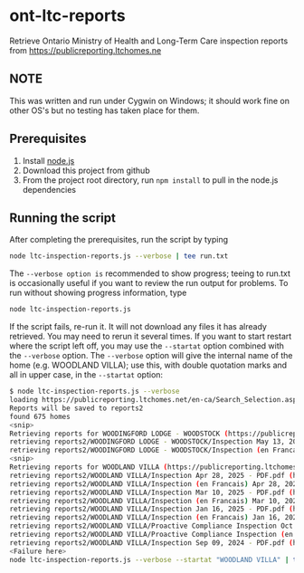 # ont-ltc-reports
Retrieve Ontario Ministry of Health and Long-Term Care inspection reports from https://publicreporting.ltchomes.ne

## NOTE
This was written and run under Cygwin on Windows; it should work fine on other OS's but no testing has taken place for them.

## Prerequisites
1. Install [node.js](https://nodejs.org/en/download)
2. Download this project from github
3. From the project root directory, run `npm install` to pull in the node.js dependencies

## Running the script
After completing the prerequisites, run the script by typing
```bash
node ltc-inspection-reports.js --verbose | tee run.txt
```

The `--verbose option is` recommended to show progress; teeing to run.txt is occasionally useful if you want to review the run output for problems.
To run without showing progress information, type
```bash
node ltc-inspection-reports.js
```

If the script fails, re-run it. It will not download any files it has already retrieved. You may need to rerun it several times.
If you want to start restart where the script left off, you may use the `--startat` option combined with the `--verbose` option.
The `--verbose` option will give the internal name of the home (e.g. WOODLAND VILLA); use this, with double quotation marks and all in upper case, in the `--startat` option:

```bash
$ node ltc-inspection-reports.js --verbose
loading https://publicreporting.ltchomes.net/en-ca/Search_Selection.aspx
Reports will be saved to reports2
found 675 homes
<snip>
Retrieving reports for WOODINGFORD LODGE - WOODSTOCK (https://publicreporting.ltchomes.net/en-ca/homeprofile.aspx?Home=M632)
retrieving reports2/WOODINGFORD LODGE - WOODSTOCK/Inspection May 13, 2025 - PDF.pdf (https://publicreporting.ltchomes.net/en-ca/File.aspx?RecID=39346&FacilityID=21287)
retrieving reports2/WOODINGFORD LODGE - WOODSTOCK/Inspection (en Francais) May 13, 2025 - PDF.pdf (https://publicreporting.ltchomes.net/en-ca/File.aspx?RecID=39347&FacilityID=21287)
<snip>
Retrieving reports for WOODLAND VILLA (https://publicreporting.ltchomes.net/en-ca/homeprofile.aspx?Home=2743)
retrieving reports2/WOODLAND VILLA/Inspection Apr 28, 2025 - PDF.pdf (https://publicreporting.ltchomes.net/en-ca/File.aspx?RecID=38988&FacilityID=20585)
retrieving reports2/WOODLAND VILLA/Inspection (en Francais) Apr 28, 2025 - PDF.pdf (https://publicreporting.ltchomes.net/en-ca/File.aspx?RecID=38989&FacilityID=20585)
retrieving reports2/WOODLAND VILLA/Inspection Mar 10, 2025 - PDF.pdf (https://publicreporting.ltchomes.net/en-ca/File.aspx?RecID=37963&FacilityID=20585)
retrieving reports2/WOODLAND VILLA/Inspection (en Francais) Mar 10, 2025 - PDF.pdf (https://publicreporting.ltchomes.net/en-ca/File.aspx?RecID=37964&FacilityID=20585)
retrieving reports2/WOODLAND VILLA/Inspection Jan 16, 2025 - PDF.pdf (https://publicreporting.ltchomes.net/en-ca/File.aspx?RecID=36937&FacilityID=20585)
retrieving reports2/WOODLAND VILLA/Inspection (en Francais) Jan 16, 2025 - PDF.pdf (https://publicreporting.ltchomes.net/en-ca/File.aspx?RecID=36938&FacilityID=20585)
retrieving reports2/WOODLAND VILLA/Proactive Compliance Inspection Oct 02, 2024 - PDF.pdf (https://publicreporting.ltchomes.net/en-ca/File.aspx?RecID=37662&FacilityID=20585)
retrieving reports2/WOODLAND VILLA/Proactive Compliance Inspection (en Francais) Oct 02, 2024 - PDF.pdf (https://publicreporting.ltchomes.net/en-ca/File.aspx?RecID=37663&FacilityID=20585)
retrieving reports2/WOODLAND VILLA/Inspection Sep 09, 2024 - PDF.pdf (https://publicreporting.ltchomes.net/en-ca/File.aspx?RecID=34838&FacilityID=20585)
<Failure here>
node ltc-inspection-reports.js --verbose --startat "WOODLAND VILLA" | tee run.txt
```
